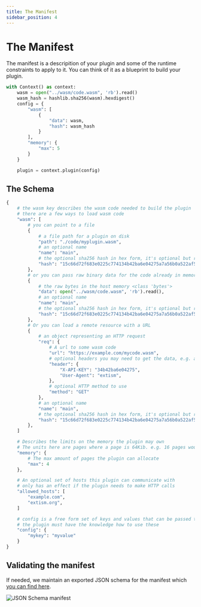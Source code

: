 ```yaml
---
title: The Manifest
sidebar_position: 4
---
```


# The Manifest

The manifest is a descripition of your plugin and some of the runtime constraints to apply to it. You can think of it as a blueprint to build your plugin.

```python tile=run-plugin.py
with Context() as context:
    wasm = open("../wasm/code.wasm", 'rb').read()
    wasm_hash = hashlib.sha256(wasm).hexdigest()
    config = {
        "wasm": [
            {
                "data": wasm,
                "hash": wasm_hash
            }
        ],
        "memory": {
            "max": 5
        }
    }

    plugin = context.plugin(config)
```

## The Schema

```python schema.py
{
    # the wasm key describes the wasm code needed to build the plugin
    # there are a few ways to load wasm code
    "wasm": [
        # you can point to a file
        {
            # a file path for a plugin on disk
            "path": "./code/myplugin.wasm",
            # an optional name
            "name": "main",
            # the optional sha256 hash in hex form, it's optional but recommended to do this
            "hash": "15c66d72f683e0225c774134b42ba6e04275a7a56b0a522af538d029650f15a8",
        },
        # or you can pass raw binary data for the code already in memory
        {
            # the raw bytes in the host memory <class 'bytes'>
            "data": open("../wasm/code.wasm", 'rb').read(),
            # an optional name
            "name": "main",
            # the optional sha256 hash in hex form, it's optional but recommended to do this
            "hash": "15c66d72f683e0225c774134b42ba6e04275a7a56b0a522af538d029650f15a8",
        },
        # Or you can load a remote resource with a URL
        {
            # an object representing an HTTP request
            "req": {
                # A url to some wasm code
                "url": "https://example.com/mycode.wasm",
                # optional headers you may need to get the data, e.g. auth headers
                "header": {
                    "X-API-KEY": "34b42ba6e04275",
                    "User-Agent": "extism",
                },
                # optional HTTP method to use
                "method": "GET"
            },
            # an optional name
            "name": "main",
            # the optional sha256 hash in hex form, it's optional but recommended to do this
            "hash": "15c66d72f683e0225c774134b42ba6e04275a7a56b0a522af538d029650f15a8",
        },
    ]

    # Describes the limits on the memory the plugin may own
    # The units here are pages where a page is 64Kib. e.g. 16 pages would require 1GiB.
    "memory": {
        # The max amount of pages the plugin can allocate
        "max": 4
    },

    # An optional set of hosts this plugin can communicate with
    # only has an effect if the plugin needs to make HTTP calls
    "allowed_hosts": [
        "example.com",
        "extism.org",
    ]

    # config is a free form set of keys and values that can be passed to the plugin
    # the plugin must have the knowledge how to use these
    "config": {
        "mykey": "myvalue"
    }
}
```

## Validating the manifest

If needed, we maintain an exported JSON schema for the manifest which [you can find here](https://raw.githubusercontent.com/extism/extism/main/manifest/schema.json).

![JSON Schema manifest](/img/manifest-schema.png)
